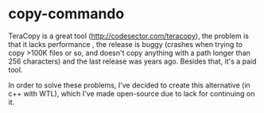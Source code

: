 # copy-commando

TeraCopy is a great tool (http://codesector.com/teracopy), the problem is that it lacks performance , the release is buggy (crashes when trying to copy >100K files or so, and doesn't copy anything with a path longer than 256 characters) and the last release was years ago.
Besides that, it's a paid tool.

In order to solve these problems, I've decided to create this alternative (in c++ with WTL), which I've made open-source due to lack for continuing on it.
